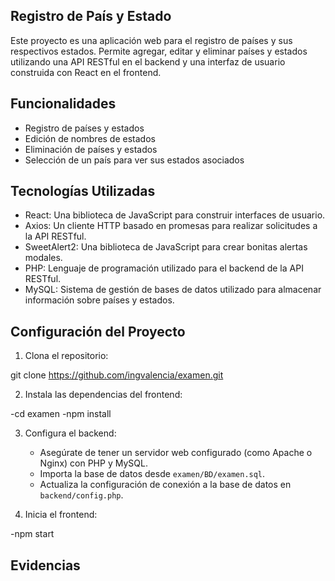 ## Registro de País y Estado

Este proyecto es una aplicación web para el registro de países y sus respectivos estados. Permite agregar, editar y eliminar países y estados utilizando una API RESTful en el backend y una interfaz de usuario construida con React en el frontend.

## Funcionalidades

- Registro de países y estados
- Edición de nombres de estados
- Eliminación de países y estados
- Selección de un país para ver sus estados asociados

## Tecnologías Utilizadas

- React: Una biblioteca de JavaScript para construir interfaces de usuario.
- Axios: Un cliente HTTP basado en promesas para realizar solicitudes a la API RESTful.
- SweetAlert2: Una biblioteca de JavaScript para crear bonitas alertas modales.
- PHP: Lenguaje de programación utilizado para el backend de la API RESTful.
- MySQL: Sistema de gestión de bases de datos utilizado para almacenar información sobre países y estados.

## Configuración del Proyecto

1. Clona el repositorio:

git clone https://github.com/ingvalencia/examen.git

2. Instala las dependencias del frontend:

  -cd examen
  -npm install


3. Configura el backend:

   - Asegúrate de tener un servidor web configurado (como Apache o Nginx) con PHP y MySQL.
   - Importa la base de datos desde `examen/BD/examen.sql`.
   - Actualiza la configuración de conexión a la base de datos en `backend/config.php`.

4. Inicia el frontend:

  -npm start

## Evidencias


